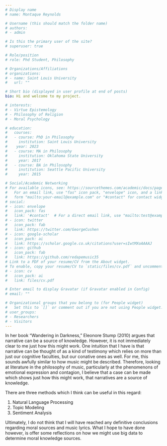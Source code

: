 ```yaml
---
# Display name
# name: Montaque Reynolds

# Username (this should match the folder name)
# authors:
# - admin

# Is this the primary user of the site?
# superuser: true

# Role/position
# role: Phd Student, Philosophy

# Organizations/Affiliations
# organizations:
# - name: Saint Louis University
#   url: ""

# Short bio (displayed in user profile at end of posts)
bio: Hi and welcome to my project. 

# interests:
# - Virtue Epistemology
# - Philosophy of Religion
# - Moral Psychology

# education:
#   courses:
#   - course: PhD in Philosophy
#     institution: Saint Louis University
#    year: 2023
#   - course: MA in Philosophy
#     institution: Oklahoma State University
#     year: 2017
#   - course: BA in Philosophy
#     institution: Seattle Pacific University
#     year: 2015

# Social/Academic Networking
# For available icons, see: https://sourcethemes.com/academic/docs/page-builder/#icons
#   For an email link, use "fas" icon pack, "envelope" icon, and a link in the
#   form "mailto:your-email@example.com" or "#contact" for contact widget.
# social:
# - icon: envelope
#   icon_pack: fas
#   link: '#contact'  # For a direct email link, use "mailto:test@example.org".
# - icon: twitter
#   icon_pack: fab
#   link: https://twitter.com/GeorgeCushen
# - icon: google-scholar
#   icon_pack: ai
#   link: https://scholar.google.co.uk/citations?user=sIwtMXoAAAAJ
# - icon: github
#   icon_pack: fab
#   link: https://github.com/redapemusic35
# Link to a PDF of your resume/CV from the About widget.
# To enable, copy your resume/CV to `static/files/cv.pdf` and uncomment the lines below.
# - icon: cv
#   icon_pack: ai
#   link: files/cv.pdf

# Enter email to display Gravatar (if Gravatar enabled in Config)
# email: ""

# Organizational groups that you belong to (for People widget)
#   Set this to `[]` or comment out if you are not using People widget.
# user_groups:
# - Researchers
# - Visitors
---
```


In her book “Wandering in
Darkness,” Eleonore Stump (2010) argues that
narrative can be a source of knowledge.
However, it is not immediately clear to me
just how this might work. One intuition that I have is
that narrative can be thought of as a kind of
testimony which relies on more than just our
cognitive faculties, but our conative ones as
well. For me, this sounds awfully similar to how music might be described. Therefore, looking at literature in the philosophy
of music, particularly at the phenomenons of
emotional expression and contagion, I believe
that a case can be made which shows just how
this might work, that narratives are a source
of knowledge.

There are three methods which I think can be useful in this regard:

1. Natural Language Processing
2. Topic Modeling
3. Sentiment Analysis

Ultimately, I do not think that I will have reached any definitive conclusions regarding moral sources and music lyrics. What I hope to have done however, is offer some reflections on how we might use big data to determine moral knowledge sources.


